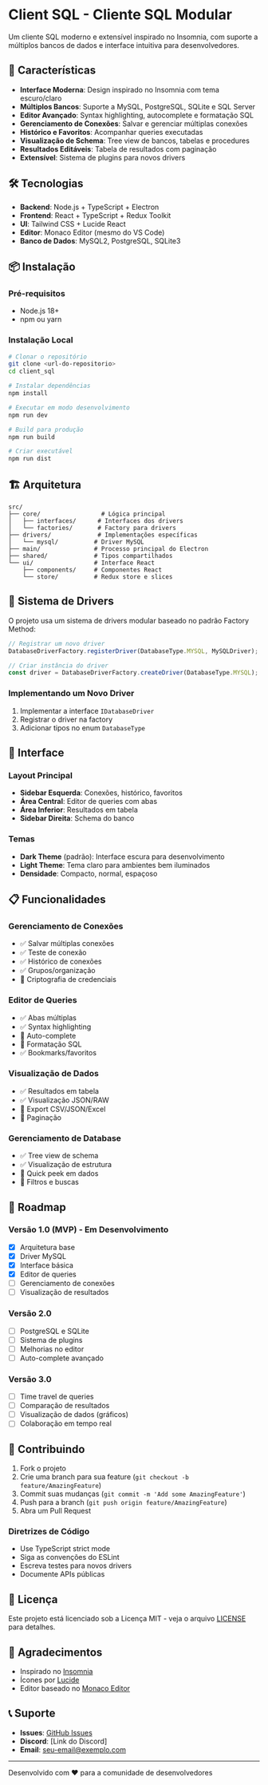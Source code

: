 # Client SQL - Cliente SQL Modular

Um cliente SQL moderno e extensível inspirado no Insomnia, com suporte a múltiplos bancos de dados e interface intuitiva para desenvolvedores.

## 🚀 Características

- **Interface Moderna**: Design inspirado no Insomnia com tema escuro/claro
- **Múltiplos Bancos**: Suporte a MySQL, PostgreSQL, SQLite e SQL Server
- **Editor Avançado**: Syntax highlighting, autocomplete e formatação SQL
- **Gerenciamento de Conexões**: Salvar e gerenciar múltiplas conexões
- **Histórico e Favoritos**: Acompanhar queries executadas
- **Visualização de Schema**: Tree view de bancos, tabelas e procedures
- **Resultados Editáveis**: Tabela de resultados com paginação
- **Extensível**: Sistema de plugins para novos drivers

## 🛠️ Tecnologias

- **Backend**: Node.js + TypeScript + Electron
- **Frontend**: React + TypeScript + Redux Toolkit
- **UI**: Tailwind CSS + Lucide React
- **Editor**: Monaco Editor (mesmo do VS Code)
- **Banco de Dados**: MySQL2, PostgreSQL, SQLite3

## 📦 Instalação

### Pré-requisitos

- Node.js 18+ 
- npm ou yarn

### Instalação Local

```bash
# Clonar o repositório
git clone <url-do-repositorio>
cd client_sql

# Instalar dependências
npm install

# Executar em modo desenvolvimento
npm run dev

# Build para produção
npm run build

# Criar executável
npm run dist
```

## 🏗️ Arquitetura

```
src/
├── core/                 # Lógica principal
│   ├── interfaces/      # Interfaces dos drivers
│   └── factories/       # Factory para drivers
├── drivers/             # Implementações específicas
│   └── mysql/          # Driver MySQL
├── main/               # Processo principal do Electron
├── shared/             # Tipos compartilhados
└── ui/                 # Interface React
    ├── components/     # Componentes React
    └── store/          # Redux store e slices
```

## 🔌 Sistema de Drivers

O projeto usa um sistema de drivers modular baseado no padrão Factory Method:

```typescript
// Registrar um novo driver
DatabaseDriverFactory.registerDriver(DatabaseType.MYSQL, MySQLDriver);

// Criar instância do driver
const driver = DatabaseDriverFactory.createDriver(DatabaseType.MYSQL);
```

### Implementando um Novo Driver

1. Implementar a interface `IDatabaseDriver`
2. Registrar o driver na factory
3. Adicionar tipos no enum `DatabaseType`

## 🎨 Interface

### Layout Principal

- **Sidebar Esquerda**: Conexões, histórico, favoritos
- **Área Central**: Editor de queries com abas
- **Área Inferior**: Resultados em tabela
- **Sidebar Direita**: Schema do banco

### Temas

- **Dark Theme** (padrão): Interface escura para desenvolvimento
- **Light Theme**: Tema claro para ambientes bem iluminados
- **Densidade**: Compacto, normal, espaçoso

## 📋 Funcionalidades

### Gerenciamento de Conexões

- ✅ Salvar múltiplas conexões
- ✅ Teste de conexão
- ✅ Histórico de conexões
- ✅ Grupos/organização
- 🔄 Criptografia de credenciais

### Editor de Queries

- ✅ Abas múltiplas
- ✅ Syntax highlighting
- 🔄 Auto-complete
- 🔄 Formatação SQL
- ✅ Bookmarks/favoritos

### Visualização de Dados

- ✅ Resultados em tabela
- ✅ Visualização JSON/RAW
- 🔄 Export CSV/JSON/Excel
- 🔄 Paginação

### Gerenciamento de Database

- ✅ Tree view de schema
- ✅ Visualização de estrutura
- 🔄 Quick peek em dados
- 🔄 Filtros e buscas

## 🚧 Roadmap

### Versão 1.0 (MVP) - Em Desenvolvimento
- [x] Arquitetura base
- [x] Driver MySQL
- [x] Interface básica
- [x] Editor de queries
- [ ] Gerenciamento de conexões
- [ ] Visualização de resultados

### Versão 2.0
- [ ] PostgreSQL e SQLite
- [ ] Sistema de plugins
- [ ] Melhorias no editor
- [ ] Auto-complete avançado

### Versão 3.0
- [ ] Time travel de queries
- [ ] Comparação de resultados
- [ ] Visualização de dados (gráficos)
- [ ] Colaboração em tempo real

## 🤝 Contribuindo

1. Fork o projeto
2. Crie uma branch para sua feature (`git checkout -b feature/AmazingFeature`)
3. Commit suas mudanças (`git commit -m 'Add some AmazingFeature'`)
4. Push para a branch (`git push origin feature/AmazingFeature`)
5. Abra um Pull Request

### Diretrizes de Código

- Use TypeScript strict mode
- Siga as convenções do ESLint
- Escreva testes para novos drivers
- Documente APIs públicas

## 📄 Licença

Este projeto está licenciado sob a Licença MIT - veja o arquivo [LICENSE](LICENSE) para detalhes.

## 🙏 Agradecimentos

- Inspirado no [Insomnia](https://insomnia.rest/)
- Ícones por [Lucide](https://lucide.dev/)
- Editor baseado no [Monaco Editor](https://microsoft.github.io/monaco-editor/)

## 📞 Suporte

- **Issues**: [GitHub Issues](https://github.com/seu-usuario/client_sql/issues)
- **Discord**: [Link do Discord]
- **Email**: seu-email@exemplo.com

---

Desenvolvido com ❤️ para a comunidade de desenvolvedores 